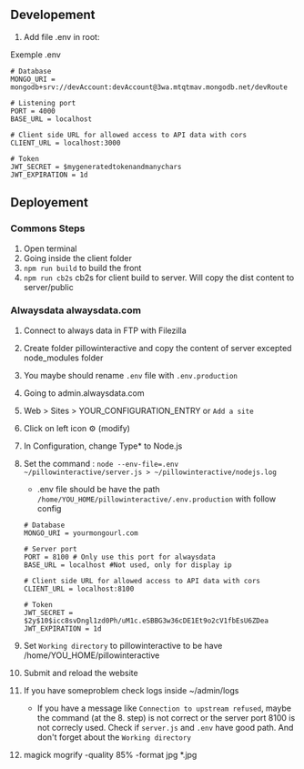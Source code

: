 ## Developement
1. Add file .env in root:

Exemple .env
```
# Database
MONGO_URI = mongodb+srv://devAccount:devAccount@3wa.mtqtmav.mongodb.net/devRoute

# Listening port
PORT = 4000
BASE_URL = localhost

# Client side URL for allowed access to API data with cors
CLIENT_URL = localhost:3000

# Token
JWT_SECRET = $mygeneratedtokenandmanychars
JWT_EXPIRATION = 1d
```

## Deployement

### Commons Steps
1. Open terminal
2. Going inside the client folder
3. `npm run build` to build the front
4. `npm run cb2s` cb2s for client build to server. Will copy the dist content to server/public

### Alwaysdata alwaysdata.com
1. Connect to always data in FTP with Filezilla
2. Create folder pillowinteractive and copy the content of server excepted node_modules folder
3. You maybe should rename `.env` file with `.env.production`
4. Going to admin.alwaysdata.com
5. Web > Sites > YOUR_CONFIGURATION_ENTRY or `Add a site`
6. Click on left icon ⚙ (modify)
7. In Configuration, change Type* to Node.js
8. Set the command : `node --env-file=.env ~/pillowinteractive/server.js > ~/pillowinteractive/nodejs.log`
    * .env file should be have the path `/home/YOU_HOME/pillowinteractive/.env.production` with follow config

    ```
    # Database
    MONGO_URI = yourmongourl.com

    # Server port
    PORT = 8100 # Only use this port for alwaysdata
    BASE_URL = localhost #Not used, only for display ip

    # Client side URL for allowed access to API data with cors
    CLIENT_URL = localhost:8100

    # Token
    JWT_SECRET = $2y$10$icc8svDngl1zd0Ph/uM1c.eSBBG3w36cDE1Et9o2cV1fbEsU6ZDea
    JWT_EXPIRATION = 1d
    ```
9. Set `Working directory` to pillowinteractive to be have /home/YOU_HOME/pillowinteractive
10. Submit and reload the website
11. If you have someproblem check logs inside ~/admin/logs
    * If you have a message like `Connection to upstream refused`, maybe the command (at the 8. step) is not correct or the server port 8100 is not correcly used. Check if `server.js` and `.env` have good path. And don't forget about the `Working directory`
12. magick mogrify -quality 85% -format jpg *.jpg